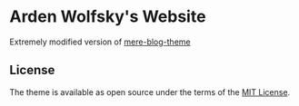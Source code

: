 # Arden Wolfsky's Website

Extremely modified version of [mere-blog-theme](https://github.com/chrisrhymes/mere-blog-theme)

## License

The theme is available as open source under the terms of the [MIT License](https://opensource.org/licenses/MIT).
